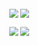 ![](https://raw.githubusercontent.com/andrew-armbruster/github-stats/master/generated/overview.svg#gh-dark-mode-only)
![](https://raw.githubusercontent.com/andrew-armbruster/github-stats/master/generated/overview.svg#gh-light-mode-only)

![](https://raw.githubusercontent.com/andrew-armbruster/github-stats/master/generated/languages.svg#gh-dark-mode-only)
![](https://raw.githubusercontent.com/andrew-armbruster/github-stats/master/generated/languages.svg#gh-light-mode-only)
